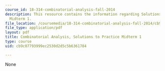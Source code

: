 ```yaml
---
course_id: 18-314-combinatorial-analysis-fall-2014
description: This resource contains the information regarding Solutions to Practice
  Midterm 1.
file_location: /coursemedia/18-314-combinatorial-analysis-fall-2014/cb9c07793999ec2530d2d5c5b6361784_MIT18_314F14_pracq1sol.pdf
file_type: application/pdf
layout: pdf
title: Combinatorial Analysis, Solutions to Practice Midterm 1
type: course
uid: cb9c07793999ec2530d2d5c5b6361784

---
```

None